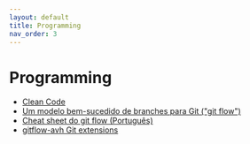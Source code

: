```yaml
---
layout: default
title: Programming
nav_order: 3
---
```


# Programming

+ [Clean Code](https://gist.github.com/wojteklu/73c6914cc446146b8b533c0988cf8d29)
+ [Um modelo bem-sucedido de branches para Git ("git flow")](/gitflow)
+ [Cheat sheet do git flow (Português)](https://danielkummer.github.io/git-flow-cheatsheet/index.pt_BR.html)
+ [gitflow-avh Git extensions](https://github.com/petervanderdoes/gitflow-avh)
